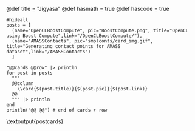 @def title = "Jigyasa"
@def hasmath = true
@def hascode = true
<!-- Note: by default hasmath == true and hascode == false. You can change this in
the config file by setting hasmath = false for instance and just setting it to true
where appropriate -->


```julia:postcards
#hideall
posts = [
  (name="OpenCLBoostCompute", pic="BoostCompute.png", title="OpenCL using Boost Compute",link="/OpenCLBoostCompute/"),
  (name="AMASSContacts", pic="smplconts/card_img.gif", title="Generating contact points for AMASS dataset",link="/AMASSContacts")
  ]

"@@cards @@row" |> println
for post in posts
  """
  @@column
    \\card{$(post.title)}{$(post.pic)}{$(post.link)}
  @@
  """ |> println
end
println("@@ @@") # end of cards + row
```
\textoutput{postcards}


